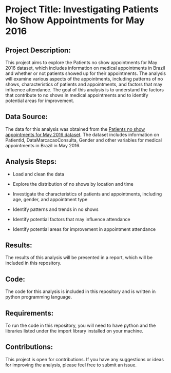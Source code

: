 # Project Title: Investigating Patients No Show Appointments for May 2016

## Project Description:

This project aims to explore the Patients no show appointments for May 2016 dataset, which includes information on medical appointments in Brazil and whether or not patients showed up for their appointments. The analysis will examine various aspects of the appointments, including patterns of no shows, characteristics of patients and appointments, and factors that may influence attendance. The goal of this analysis is to understand the factors that contribute to no shows in medical appointments and to identify potential areas for improvement.

## Data Source:

The data for this analysis was obtained from the [Patients no show appointments for May 2016 dataset](https://www.kaggle.com/datasets/joniarroba/noshowappointments). The dataset includes information on  PatientId, DataMarcacaoConsulta, Gender and other variables for medical appointments in Brazil in May 2016.

## Analysis Steps:

- Load and clean the data

- Explore the distribution of no shows by location and time

- Investigate the characteristics of patients and appointments, including age, gender, and appointment type

- Identify patterns and trends in no shows

- Identify potential factors that may influence attendance

- Identify potential areas for improvement in appointment attendance

## Results:

The results of this analysis will be presented in a report, which will be included in this repository.

## Code:

The code for this analysis is included in this repository and is written in python programming language.

## Requirements:

To run the code in this repository, you will need to have python and the libraries listed under the import library installed on your machine.

## Contributions:

This project is open for contributions. If you have any suggestions or ideas for improving the analysis, please feel free to submit an issue.
